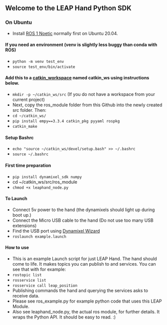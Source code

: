 ## Welcome to the LEAP Hand Python SDK

### On Ubuntu
- Install [ROS 1 Noetic](http://wiki.ros.org/ROS/Installation) normally first on Ubuntu 20.04.
#### If you need an environment (venv is slightly less buggy than conda with ROS)
- `python -m venv test_env`
- `source test_env/bin/activate`
#### Add this to a [catkin_workspace](http://wiki.ros.org/catkin/Tutorials/create_a_workspace) named catkin_ws using instructions below.  
- `mkdir -p ~/catkin_ws/src` (If you do not have a workspace from your current project)
- Next, copy the ros_module folder from this Github into the newly created src folder.  Then:
- `cd ~/catkin_ws/`
- `pip install empy==3.3.4 catkin_pkg pyyaml rospkg` 
- `catkin_make`
#### Setup Bashrc
- `echo "source ~/catkin_ws/devel/setup.bash" >> ~/.bashrc`
- `source ~/.bashrc`
#### First time preparation
- `pip install dynamixel_sdk numpy`
-  cd ~/catkin_ws/src/ros_module
- `chmod +x leaphand_node.py`
#### To Launch
- Connect 5v power to the hand (the dynamixels should light up during boot up.)
- Connect the Micro USB cable to the hand (Do not use too many USB extensions)
- Find the USB port using [Dynamixel Wizard](https://emanual.robotis.com/docs/en/software/dynamixel/dynamixel_wizard2/)
- `roslaunch example.launch`
#### How to use
- This is an example Launch script for just LEAP Hand.  The hand should come to life.  It makes topics you can publish to and services. You can see that with for example:
- `rostopic list`
- `rosservice list`
- `rosservice call leap_position`
- Publishing commands the hand and querying the services asks to receive data.
- Please see ros_example.py for example python code that uses this LEAP Module.
- Also see leaphand_node.py, the actual ros module, for further details.  It wraps the Python API.  It should be easy to read.  :)
